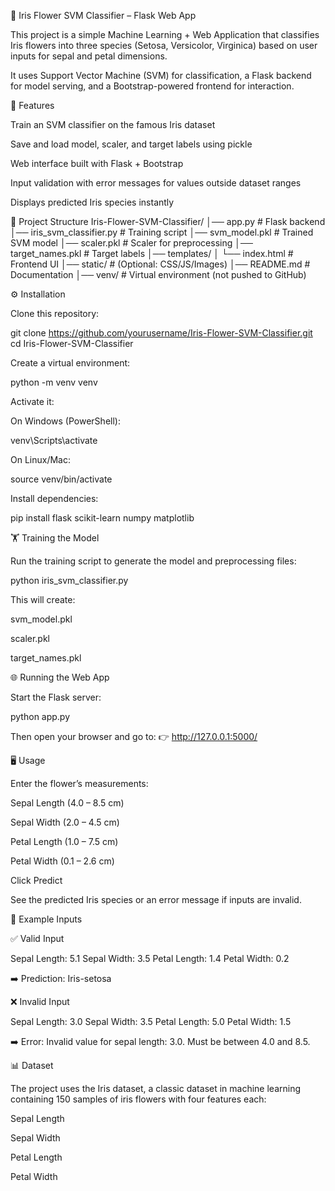 🌸 Iris Flower SVM Classifier – Flask Web App

This project is a simple Machine Learning + Web Application that classifies Iris flowers into three species (Setosa, Versicolor, Virginica) based on user inputs for sepal and petal dimensions.

It uses Support Vector Machine (SVM) for classification, a Flask backend for model serving, and a Bootstrap-powered frontend for interaction.

🚀 Features

Train an SVM classifier on the famous Iris dataset

Save and load model, scaler, and target labels using pickle

Web interface built with Flask + Bootstrap

Input validation with error messages for values outside dataset ranges

Displays predicted Iris species instantly

📂 Project Structure
Iris-Flower-SVM-Classifier/
│── app.py                # Flask backend
│── iris_svm_classifier.py # Training script
│── svm_model.pkl          # Trained SVM model
│── scaler.pkl             # Scaler for preprocessing
│── target_names.pkl       # Target labels
│── templates/
│    └── index.html        # Frontend UI
│── static/                # (Optional: CSS/JS/Images)
│── README.md              # Documentation
│── venv/                  # Virtual environment (not pushed to GitHub)

⚙️ Installation

Clone this repository:

git clone https://github.com/yourusername/Iris-Flower-SVM-Classifier.git
cd Iris-Flower-SVM-Classifier


Create a virtual environment:

python -m venv venv


Activate it:

On Windows (PowerShell):

venv\Scripts\activate


On Linux/Mac:

source venv/bin/activate


Install dependencies:

pip install flask scikit-learn numpy matplotlib

🏋️ Training the Model

Run the training script to generate the model and preprocessing files:

python iris_svm_classifier.py


This will create:

svm_model.pkl

scaler.pkl

target_names.pkl

🌐 Running the Web App

Start the Flask server:

python app.py


Then open your browser and go to:
👉 http://127.0.0.1:5000/

🖥️ Usage

Enter the flower’s measurements:

Sepal Length (4.0 – 8.5 cm)

Sepal Width (2.0 – 4.5 cm)

Petal Length (1.0 – 7.5 cm)

Petal Width (0.1 – 2.6 cm)

Click Predict

See the predicted Iris species or an error message if inputs are invalid.

🧪 Example Inputs

✅ Valid Input

Sepal Length: 5.1
Sepal Width: 3.5
Petal Length: 1.4
Petal Width: 0.2


➡️ Prediction: Iris-setosa

❌ Invalid Input

Sepal Length: 3.0
Sepal Width: 3.5
Petal Length: 5.0
Petal Width: 1.5


➡️ Error: Invalid value for sepal length: 3.0. Must be between 4.0 and 8.5.

📊 Dataset

The project uses the Iris dataset, a classic dataset in machine learning containing 150 samples of iris flowers with four features each:

Sepal Length

Sepal Width

Petal Length

Petal Width